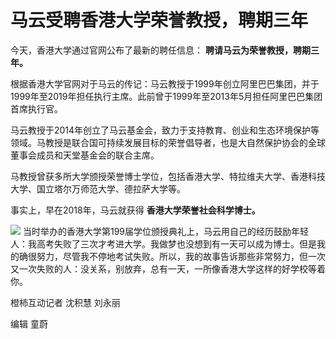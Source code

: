 # 马云受聘香港大学荣誉教授，聘期三年

今天，香港大学通过官网公布了最新的聘任信息： **聘请马云为荣誉教授，聘期三年。**

根据香港大学官网对于马云的传记：马云教授于1999年创立阿里巴巴集团，并于1999年至2019年担任执行主席。此前曾于1999年至2013年5月担任阿里巴巴集团首席执行官。

马云教授于2014年创立了马云基金会，致力于支持教育、创业和生态环境保护等领域。马教授是联合国可持续发展目标的荣誉倡导者，也是大自然保护协会的全球董事会成员和天堂基金会的联合主席。

马教授曾获多所大学颁授荣誉博士学位，包括香港大学、特拉维夫大学、香港科技大学、国立塔尔万师范大学、德拉萨大学等。

事实上，早在2018年，马云就获得 **香港大学荣誉社会科学博士。**

![](https://inews.gtimg.com/om_bt/Oo_fAsXrmBGGu4ErqibRzOEXIWgySM1JWxFhMkQDyTxSEAA/1000)
当时举办的香港大学第199届学位颁授典礼上，马云用自己的经历鼓励年轻人：我高考失败了三次才考进大学。我做梦也没想到有一天可以成为博士。但是我的确很努力，尽管我不停地考试失败。所以，我的故事告诉那些非常努力，但一次又一次失败的人：没关系，别放弃，总有一天，一所像香港大学这样的好学校等着你。

橙柿互动记者 沈积慧 刘永丽

编辑 童蔚

